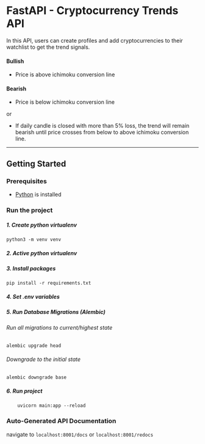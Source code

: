 # FastAPI - Cryptocurrency Trends API
In this API, users can create profiles and add cryptocurrencies to their watchlist to get the trend signals.

#### Bullish
- Price is above ichimoku conversion line

#### Bearish
- Price is below ichimoku conversion line

or 

- If daily candle is closed with more than 5% loss, the trend will remain bearish until price crosses from below to above ichimoku conversion line.

***

## Getting Started


### Prerequisites
  - [Python](https://www.python.org/downloads/) is installed 


### Run the project

##### 1. Create python virtualenv

    python3 -m venv venv

##### 2. Active python virtualenv

##### 3. Install packages

    pip install -r requirements.txt

##### 4. Set .env variables

##### 5. Run Database Migrations (Alembic)

###### Run all migrations to current/highest state

    alembic upgrade head

###### Downgrade to the initial state
    
    alembic downgrade base

##### 6. Run project

        uvicorn main:app --reload



### Auto-Generated API Documentation

navigate to `localhost:8001/docs` or `localhost:8001/redocs`
